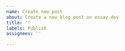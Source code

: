 ```yaml
---
name: Create new post
about: Create a new blog post on essay.dev
title: ''
labels: Publish
assignees: ''

---
```



